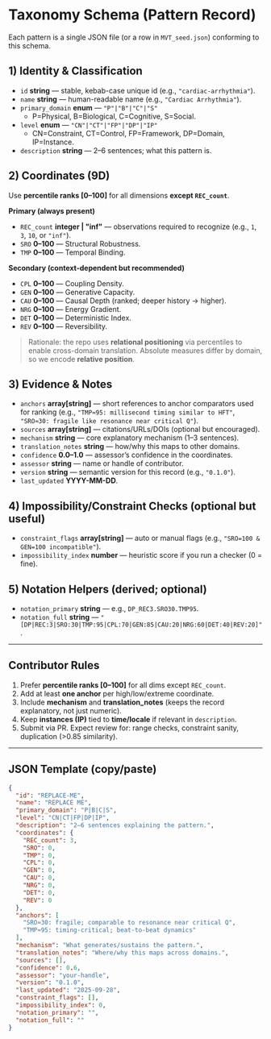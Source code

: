 # Taxonomy Schema (Pattern Record)

Each pattern is a single JSON file (or a row in `MVT_seed.json`) conforming to this schema.

## 1) Identity & Classification

- `id` **string** — stable, kebab-case unique id (e.g., `"cardiac-arrhythmia"`).
- `name` **string** — human-readable name (e.g., `"Cardiac Arrhythmia"`).
- `primary_domain` **enum** — `"P"|"B"|"C"|"S"`  
  - P=Physical, B=Biological, C=Cognitive, S=Social.
- `level` **enum** — `"CN"|"CT"|"FP"|"DP"|"IP"`  
  - CN=Constraint, CT=Control, FP=Framework, DP=Domain, IP=Instance.
- `description` **string** — 2–6 sentences; what this pattern is.

## 2) Coordinates (9D)

Use **percentile ranks [0–100]** for all dimensions **except `REC_count`**.

**Primary (always present)**
- `REC_count` **integer | "inf"** — observations required to recognize (e.g., `1`, `3`, `10`, or `"inf"`).
- `SRO` **0–100** — Structural Robustness.
- `TMP` **0–100** — Temporal Binding.

**Secondary (context-dependent but recommended)**
- `CPL` **0–100** — Coupling Density.
- `GEN` **0–100** — Generative Capacity.
- `CAU` **0–100** — Causal Depth (ranked; deeper history → higher).
- `NRG` **0–100** — Energy Gradient.
- `DET` **0–100** — Deterministic Index.
- `REV` **0–100** — Reversibility.

> Rationale: the repo uses **relational positioning** via percentiles to enable cross-domain translation. Absolute measures differ by domain, so we encode **relative position**.

## 3) Evidence & Notes

- `anchors` **array[string]** — short references to anchor comparators used for ranking (e.g., `"TMP≈95: millisecond timing similar to HFT"`, `"SRO≈30: fragile like resonance near critical Q"`).
- `sources` **array[string]** — citations/URLs/DOIs (optional but encouraged).
- `mechanism` **string** — core explanatory mechanism (1–3 sentences).
- `translation_notes` **string** — how/why this maps to other domains.
- `confidence` **0.0–1.0** — assessor’s confidence in the coordinates.
- `assessor` **string** — name or handle of contributor.
- `version` **string** — semantic version for this record (e.g., `"0.1.0"`).
- `last_updated` **YYYY-MM-DD**.

## 4) Impossibility/Constraint Checks (optional but useful)

- `constraint_flags` **array[string]** — auto or manual flags (e.g., `"SRO=100 & GEN=100 incompatible"`).
- `impossibility_index` **number** — heuristic score if you run a checker (0 = fine).

## 5) Notation Helpers (derived; optional)

- `notation_primary` **string** — e.g., `DP_REC3.SRO30.TMP95`.
- `notation_full` **string** — `"[DP|REC:3|SRO:30|TMP:95|CPL:70|GEN:85|CAU:20|NRG:60|DET:40|REV:20]"`.

---

## Contributor Rules

1. Prefer **percentile ranks [0–100]** for all dims except `REC_count`.
2. Add at least **one anchor** per high/low/extreme coordinate.
3. Include **mechanism** and **translation_notes** (keeps the record explanatory, not just numeric).
4. Keep **instances (IP)** tied to **time/locale** if relevant in `description`.
5. Submit via PR. Expect review for: range checks, constraint sanity, duplication (>0.85 similarity).

---

## JSON Template (copy/paste)

```json
{
  "id": "REPLACE-ME",
  "name": "REPLACE ME",
  "primary_domain": "P|B|C|S",
  "level": "CN|CT|FP|DP|IP",
  "description": "2–6 sentences explaining the pattern.",
  "coordinates": {
    "REC_count": 3,
    "SRO": 0,
    "TMP": 0,
    "CPL": 0,
    "GEN": 0,
    "CAU": 0,
    "NRG": 0,
    "DET": 0,
    "REV": 0
  },
  "anchors": [
    "SRO≈30: fragile; comparable to resonance near critical Q",
    "TMP≈95: timing-critical; beat-to-beat dynamics"
  ],
  "mechanism": "What generates/sustains the pattern.",
  "translation_notes": "Where/why this maps across domains.",
  "sources": [],
  "confidence": 0.6,
  "assessor": "your-handle",
  "version": "0.1.0",
  "last_updated": "2025-09-28",
  "constraint_flags": [],
  "impossibility_index": 0,
  "notation_primary": "",
  "notation_full": ""
}

